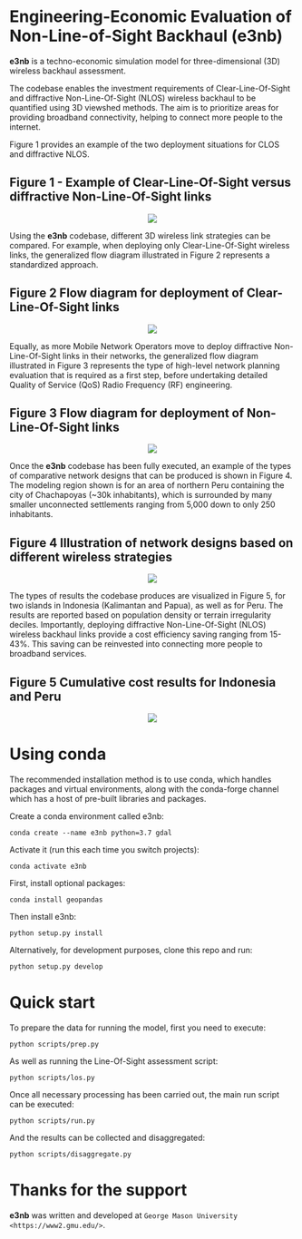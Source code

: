Engineering-Economic Evaluation of Non-Line-of-Sight Backhaul (e3nb)
====

**e3nb** is a techno-economic simulation model for three-dimensional (3D) wireless 
backhaul assessment.

The codebase enables the investment requirements of Clear-Line-Of-Sight and diffractive
Non-Line-Of-Sight (NLOS) wireless backhaul to be quantified using 3D viewshed methods. 
The aim is to prioritize areas for providing broadband connectivity, helping to connect 
more people to the internet. 

Figure 1 provides an example of the two deployment situations for CLOS and diffractive
NLOS.

## Figure 1 - Example of Clear-Line-Of-Sight versus diffractive Non-Line-Of-Sight links

<p align="center">
  <img src="/figures/clos_vs_nlos.PNG" />
</p>

Using the **e3nb** codebase, different 3D wireless link strategies can be compared.
For example, when deploying only Clear-Line-Of-Sight wireless links, the generalized
flow diagram illustrated in Figure 2 represents a standardized approach.

## Figure 2 Flow diagram for deployment of Clear-Line-Of-Sight links

<p align="center">
  <img src="/figures/clos_flow.PNG" />
</p>

Equally, as more Mobile Network Operators move to deploy diffractive Non-Line-Of-Sight
links in their networks, the generalized flow diagram illustrated in Figure 3 represents
the type of high-level network planning evaluation that is required as a first step,
before undertaking detailed Quality of Service (QoS) Radio Frequency (RF) engineering.

## Figure 3 Flow diagram for deployment of Non-Line-Of-Sight links

<p align="center">
  <img src="/figures/nlos_flow.PNG" />
</p>

Once the **e3nb** codebase has been fully executed, an example of the types of
comparative network designs that can be produced is shown in Figure 4. The modeling
region shown is for an area of northern Peru containing the city of Chachapoyas (~30k inhabitants), which is surrounded by many smaller unconnected settlements ranging from 5,000 down to only 250 inhabitants.

## Figure 4 Illustration of network designs based on different wireless strategies

<p align="center">
  <img src="/figures/network_plot.png" />
</p>

The types of results the codebase produces are visualized in Figure 5, for two islands
in Indonesia (Kalimantan and Papua), as well as for Peru. The results are reported based
on population density or terrain irregularity deciles. Importantly, deploying diffractive
Non-Line-Of-Sight (NLOS) wireless backhaul links provide a cost efficiency saving ranging
from 15-43%. This saving can be reinvested into connecting more people to broadband
services.

## Figure 5 Cumulative cost results for Indonesia and Peru

<p align="center">
  <img src="/figures/results_panel.png" />
</p>

Using conda
==========

The recommended installation method is to use conda, which handles packages and virtual
environments, along with the conda-forge channel which has a host of pre-built libraries and
packages.

Create a conda environment called e3nb:

    conda create --name e3nb python=3.7 gdal

Activate it (run this each time you switch projects):

    conda activate e3nb

First, install optional packages:

    conda install geopandas

Then install e3nb:

    python setup.py install

Alternatively, for development purposes, clone this repo and run:

    python setup.py develop


Quick start
===========

To prepare the data for running the model, first you need to execute:

    python scripts/prep.py

As well as running the Line-Of-Sight assessment script:

    python scripts/los.py

Once all necessary processing has been carried out, the main run script can be executed:

    python scripts/run.py

And the results can be collected and disaggregated:

    python scripts/disaggregate.py


Thanks for the support
======================

**e3nb** was written and developed at `George Mason University <https://www2.gmu.edu/>`.
